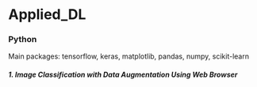 # Applied_DL

### Python 
Main packages: tensorflow, keras, matplotlib, pandas, numpy, scikit-learn

##### 1. Image Classification with Data Augmentation Using Web Browser
